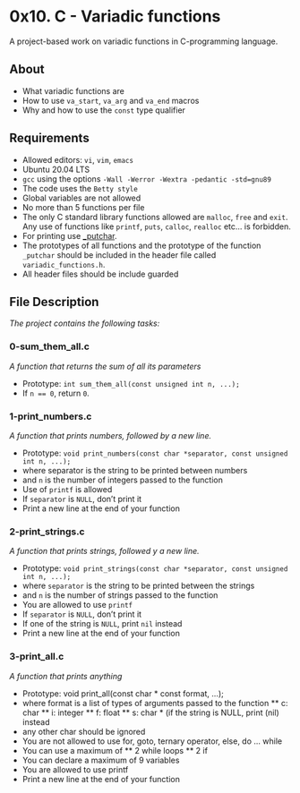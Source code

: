 # 0x10. C - Variadic functions
A project-based work on variadic functions in C-programming language.

## About
* What variadic functions are
* How to use `va_start`, `va_arg` and `va_end` macros
* Why and how to use the `const` type qualifier

## Requirements
* Allowed editors: `vi`, `vim`, `emacs`
* Ubuntu 20.04 LTS
* `gcc` using the options `-Wall -Werror -Wextra -pedantic -std=gnu89`
* The code uses the `Betty style`
* Global variables are not allowed
* No more than 5 functions per file
* The only C standard library functions allowed are `malloc`, `free` and `exit`. Any use of functions like `printf`, `puts`, `calloc`, `realloc` etc… is forbidden.
* For printing use [_putchar](https://github.com/holbertonschool/_putchar.c/blob/master/_putchar.c).
* The prototypes of all functions and the prototype of the function `_putchar` should be included in the header file called `variadic_functions.h`.
* All header files should be include guarded

## File Description
*The project contains the following tasks:*

### 0-sum_them_all.c
*A function that returns the sum of all its parameters*
* Prototype: `int sum_them_all(const unsigned int n, ...);`
* If `n == 0`, return `0`.

### 1-print_numbers.c
*A function that prints numbers, followed by a new line.*
* Prototype: `void print_numbers(const char *separator, const unsigned int n, ...);`
* where separator is the string to be printed between numbers
* and `n` is the number of integers passed to the function
* Use of `printf` is allowed
* If `separator` is `NULL`, don’t print it
* Print a new line at the end of your function

### 2-print_strings.c
*A function that prints strings, followed y a new line.*

* Prototype: `void print_strings(const char *separator, const unsigned int n, ...);`
* where `separator` is the string to be printed between the strings
* and `n` is the number of strings passed to the function
* You are allowed to use `printf`
* If `separator` is `NULL`, don’t print it
* If one of the string is `NULL`, print `nil` instead
* Print a new line at the end of your function

### 3-print_all.c
*A function that prints anything*

* Prototype: void print_all(const char * const format, ...);
* where format is a list of types of arguments passed to the function
** c: char
** i: integer
** f: float
** s: char * (if the string is NULL, print (nil) instead
* any other char should be ignored
* You are not allowed to use for, goto, ternary operator, else, do ... while
* You can use a maximum of
** 2 while loops
** 2 if
* You can declare a maximum of 9 variables
* You are allowed to use printf
* Print a new line at the end of your function